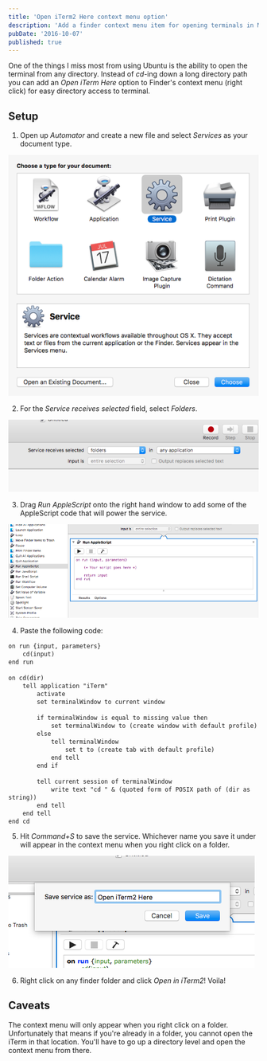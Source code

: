 ```yaml
---
title: 'Open iTerm2 Here context menu option'
description: 'Add a finder context menu item for opening terminals in MacOS'
pubDate: '2016-10-07'
published: true
---
```


One of the things I miss most from using Ubuntu is the ability to open the terminal from any directory. Instead of _cd_-ing down a long directory path you can add an _Open iTerm Here_ option to Finder's context menu (right click) for easy directory access to terminal. 

## Setup
1) Open up _Automator_ and create a new file and select _Services_ as your document type. 

![Screenshot](../../assets/blog/open-iterm2-here-context-menu-option/1.png)

2) For the _Service receives selected_ field, select _Folders_. 

![Screenshot](../../assets/blog/open-iterm2-here-context-menu-option/2.png)

3) Drag _Run AppleScript_ onto the right hand window to add some of the AppleScript code that will power the service.

![Screenshot](../../assets/blog/open-iterm2-here-context-menu-option/3.png)

4) Paste the following code:
 
```applescript
on run {input, parameters}
	cd(input)
end run

on cd(dir)
	tell application "iTerm"
		activate
		set terminalWindow to current window
		
		if terminalWindow is equal to missing value then
			set terminalWindow to (create window with default profile)
		else
			tell terminalWindow
				set t to (create tab with default profile)
			end tell
		end if
		
		tell current session of terminalWindow
			write text "cd " & (quoted form of POSIX path of (dir as string))
		end tell
	end tell
end cd
```

5) Hit _Command+S_ to save the service. Whichever name you save it under will appear in the context menu when you right click on a folder.

![Screenshot](../../assets/blog/open-iterm2-here-context-menu-option/4.png)

6) Right click on any finder folder and click _Open in iTerm2_! Voila!

## Caveats
The context menu will only appear when you right click on a folder. Unfortunately that means if you're already in a folder, you cannot open the iTerm in that location. You'll have to go up a directory level and open the context menu from there.
